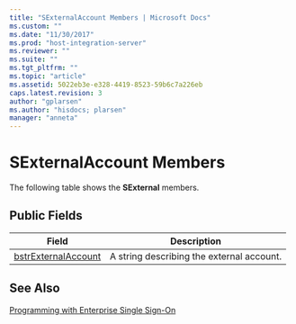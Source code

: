 ```yaml
---
title: "SExternalAccount Members | Microsoft Docs"
ms.custom: ""
ms.date: "11/30/2017"
ms.prod: "host-integration-server"
ms.reviewer: ""
ms.suite: ""
ms.tgt_pltfrm: ""
ms.topic: "article"
ms.assetid: 5022eb3e-e328-4419-8523-59b6c7a226eb
caps.latest.revision: 3
author: "gplarsen"
ms.author: "hisdocs; plarsen"
manager: "anneta"
---
```

# SExternalAccount Members
The following table shows the **SExternal** members.  
  
## Public Fields  
  
|Field|Description|  
|-----------|-----------------|  
|[bstrExternalAccount](../esso/sexternalaccount-bstrexternalaccount-field.md)|A string describing the external account.|  
  
## See Also  
 [Programming with Enterprise Single Sign-On](../esso/programming-with-enterprise-single-sign-on.md)